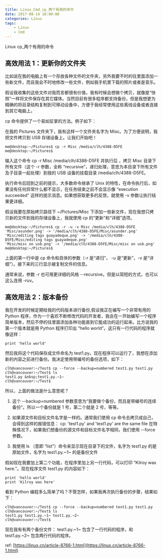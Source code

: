 ```yaml
---
title: Linux_Cmd_cp_两个有用的命令
date: 2017-08-14 10:00:00
categories: Linux
tags:
    - Linux
    - Cmd
---
```


Linux cp_两个有用的命令

<!-- more -->

## 高效用法 1：更新你的文件夹

比如说在我的电脑上有一个存放各种文件的文件夹，另外我要不时的往里面添加一些新文件，而且我会不时地修改一些文件，例如我手机里下载的照片或者是音乐。

假设我收集的这些文件对我而言都很有价值，我有时候会想做个拷贝，就像是“快照”一样将文件保存在其它媒体。当然目前有很多程序都支持备份，但是我想更为精确的将目录结构复制到可移动设备中，方便于我经常使用这些离线设备或者连接到其它电脑上。

cp 命令提供了一个易如反掌的方法。例子如下：

在我的 Pictures 文件夹下，我有这样一个文件夹名字为 Misc。为了方便说明，我把文件拷贝到 USB 存储设备上。让我们开始吧！
```
me@desktop:~/Pictures$ cp -r Misc /media/clh/4388-D5FE
me@desktop:~/Pictures$
```
输入这个命令 cp -r Misc /media/clh/4388-D5FE 并执行后 ，拷贝 Misc 目录下所有文件（这个 -r 参数，全称 “recursive”，递归处理，意思为本目录下所有文件及子目录一起处理）到我的 USB 设备的挂载目录 /media/clh/4388-D5FE。

执行命令后回到之前的提示，大多数命令继承了 Unix 的特性，在命令执行后，如果没有任何异常什么都不显示，在任务结束之前不会显示像 “execution succeeded” 这样的提示消息。如果想获取更多的反馈，就使用 -v 参数让执行结果更详细。

假设我要在原始拷贝路径下 ~/Pictures/Misc 下添加一些新文件，现在我想只拷贝新的文件到我的存储设备上，我就使用 cp 的“更新”和“详细”选项。
```
me@desktop:~/Pictures$ cp -r -u -v Misc /media/clh/4388-D5FE
'Misc/asunder.png' -> '/media/clh/4388-D5FE/Misc/asunder.png'
'Misc/editing tags guayadeque.png' -> '/media/clh/4388-D5FE/Misc/editing tags guayadeque.png'
'Misc/misc on usb.png' -> '/media/clh/4388-D5FE/Misc/misc on usb.png'
me@desktop:~/Pictures$
```
上面的第一行中是 cp 命令和具体的参数（-r 是“递归”， -u 是“更新”，-v 是“详细”）。接下来的三行显示被复制文件的信息。

通常来说，参数 -r 也可用更详细的风格 --recursive。但是以简短的方式，也可以这么连用 -ruv。

## 高效用法 2：版本备份
我在开发的时候定期给我的代码版本进行备份,假设我正在编写一个非常有用的 Python 程序，作为一个喜欢不断修改代码的开发者，我会在一开始编写一个程序简单版本，然后不停的往里面添加各种功能直到它能成功的运行起来。比方说我的第一个版本就是用 Python 程序打印出 “hello world”。这只有一行代码的程序就像这样：
```
print 'hello world'
```
然后我将这个代码保存成文件命名为 test1.py。现在程序可以运行了，我想在添加新的内容之前进行备份。我决定使用带编号的备份选项，如下：
```
clh@vancouver:~/Test$ cp --force --backup=numbered test1.py test1.py
clh@vancouver:~/Test$ ls
test1.py &nbsp;test1.py.~1~
clh@vancouver:~/Test$
```
所以，上面的做法是什么意思呢？

1. 这个 --backup=numbered 参数意思为“我要做个备份，而且是带编号的连续备份”。所以一个备份就是 1 号，第二个就是 2 号，等等。

2. 如果源文件和目标文件名字是一样的。通常我们使用 cp 命令去拷贝成自己，会得到这样的报错信息：
cp: 'test1.py' and 'test1.py' are the same file
在特殊情况下，如果我们想备份的源文件和目标文件名字相同，我们使用 --force 参数。

3. 我使用 ls （意即 “list”）命令来显示现在目录下的文件，名字为 test1.py 的是原始文件，名字为 test1.py.~1~ 的是备份文件

假如现在我要加上第二个功能，在程序里加上另一行代码，可以打印 “Kilroy was here.”。现在程序文件 test1.py 的内容如下：
```
print 'hello world'
print 'Kilroy was here'
```
看到 Python 编程多么简单了吗？不管怎样，如果我再次执行备份的步骤，结果如下：
```
clh@vancouver:~/Test$ cp --force --backup=numbered test1.py test1.py
clh@vancouver:~/Test$ ls
test1.py test1.py.~1~ test1.py.~2~
clh@vancouver:~/Test$
```
现在我有有两个备份文件： test1.py.~1~ 包含了一行代码的程序，和 test1.py.~2~ 包含两行代码的程序。

ref:
[https://linux.cn/article-8766-1.html](https://linux.cn/article-8766-1.html)

